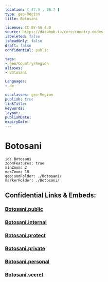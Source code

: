 ```yaml
---
location: [ 47.9 , 26.7 ] 
type: geo-Region
title: Botosani

license: CC BY-SA 4.0
source: https://datahub.io/core/country-codes
isDeleted: false
isReadOnly: false
draft: false
confidential: public

tags:
- geo/Country/Region
aliases:
- Botosani

Languages:
- de

cssclasses: geo-Region
publish: true
linkTitle: 
keywords: 
layout: 
publishDate: 
expiryDate: 
---
```


# Botosani

```leaflet
id: Botosani
zoomFeatures: true 
minZoom: 2 
maxZoom: 18
geojsonFolder: ./Botosani/
markerFolder: ./Botosani/
```


## Confidential Links & Embeds: 

### [Botosani.public](/_public/\Earth\Continent\Europe\Europe~East\Romania\Regions~Romania\Romania~Nord-EstBotosani.public.md) 

### [Botosani.internal](/_internal/\Earth\Continent\Europe\Europe~East\Romania\Regions~Romania\Romania~Nord-EstBotosani.internal.md) 

### [Botosani.protect](/_protect/\Earth\Continent\Europe\Europe~East\Romania\Regions~Romania\Romania~Nord-EstBotosani.protect.md) 

### [Botosani.private](/_private/\Earth\Continent\Europe\Europe~East\Romania\Regions~Romania\Romania~Nord-EstBotosani.private.md) 

### [Botosani.personal](/_personal/\Earth\Continent\Europe\Europe~East\Romania\Regions~Romania\Romania~Nord-EstBotosani.personal.md) 

### [Botosani.secret](/_secret/\Earth\Continent\Europe\Europe~East\Romania\Regions~Romania\Romania~Nord-EstBotosani.secret.md)

